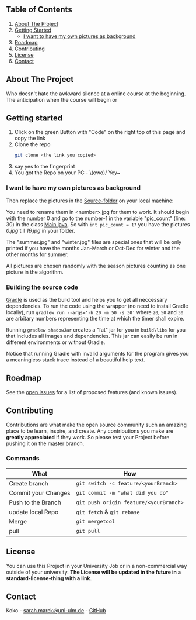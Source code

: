 <!-- Table of Contents -->
## Table of Contents
  <ol>
    <li>
      <a href="#about-the-project">About The Project</a>
    </li>
    <li>
      <a href="#getting-started">Getting Started</a>
      <ul>
        <li><a href="#i-want-to-have-my-own-pictures-as-background">I want to have my own pictures as background</a></li>
      </ul>
    </li>
    <li><a href="#roadmap">Roadmap</a></li>
    <li><a href="#contributing">Contributing</a></li>
    <li><a href="#license">License</a></li>
    <li><a href="#contact">Contact</a></li>
  </ol>

## About The Project
Who doesn't hate the awkward silence at a online course at the beginning. The anticipation when the course will begin or 

## Getting started
1. Click on the green Button with "Code" on the right top of this page and copy the link
2. Clone the repo
   ```sh
   git clone <the link you copied>
   ```
3. say yes to the fingerprint
4. You got the Repo on your PC - \\(owo)/ Yey~

### I want to have my own pictures as background
Then replace the pictures in the [Source-folder](https://github.com/Koraiko/course_countdown/tree/main/Countdown/Source) on your local machine:

You need to rename them in \<number\>.jpg for them to work. 
It should begin with the number 0 and go to the number-1 in the variable "pic_count" (line: 30) in the class [Main.java](https://github.com/Koraiko/course_countdown/blob/main/Countdown/src/Main.java).
So with `int pic_count = 17` you have the pictures *0.jpg* till *16.jpg* in your folder.

The "summer.jpg" and "winter.jpg" files are special ones that will be only printed if you have the months Jan-March or Oct-Dec for winter and the other months for summer.

All pictures are chosen randomly with the season pictures counting as one picture in the algorithm.

### Building the source code
[Gradle](https://gradle.org/) is used as the build tool and helps you to get all neccessary dependencies.
To run the code using the wrapper (no need to install Gradle locally), run ```gradlew run --args='-h 20 -m 50 -s 30'```
where `20`, `50` and `30` are arbitary numbers representing the time at which the timer shall expire.

Running ```gradlew shadowJar``` creates a "fat" jar for you in ```build\libs``` for you that includes all images and dependencies.
This jar can easily be run in different environments or without Gradle.

Notice that running Gradle with invalid arguments for the program gives you a meaningless stack trace instead of a beautiful help text.

## Roadmap

See the [open issues](https://github.com/Koraiko/course_countdown/issues) for a list of proposed features (and known issues).

## Contributing
Contributions are what make the open source community such an amazing place to be learn, inspire, and create. Any contributions you make are **greatly appreciated** if they work.
So please test your Project before pushing it on the master branch.

### Commands
| What  | How |
|--|--|
| Create branch  | `git switch -c feature/<yourBranch>` |
| Commit your Changes |  `git commit -m "what did you do"`|
| Push to the Branch |`git push origin feature/<yourBranch>`|
| update local Repo |`git fetch` & `git rebase`|
|Merge|`git mergetool`|
|pull|`git pull`|

## License
You can use this Project in your University Job or in a non-commercial way outside of your university.
**The License will be updated in the future in a standard-license-thing with a link**.

## Contact
Koko - sarah.marek@uni-ulm.de - [GitHub](https://github.com/Koraiko)
